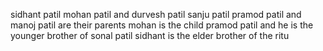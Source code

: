 sidhant patil mohan patil and durvesh patil 
sanju patil pramod patil and manoj patil are their parents
mohan is the child pramod patil and he is the younger brother of sonal patil 
sidhant is the elder brother of the ritu
